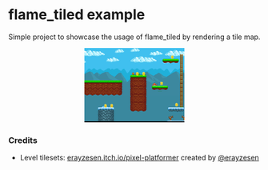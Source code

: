 # flame_tiled example

Simple project to showcase the usage of flame_tiled by rendering a tile map.

<p align="center">
    <img alt="flame_tiled example" width="200px" src="/packages/flame_tiled/example/screenshot.png">
</p>


### Credits

- Level tilesets: [erayzesen.itch.io/pixel-platformer](https://erayzesen.itch.io/pixel-platformer)
  created by [@erayzesen](https://twitter.com/erayzesen)
